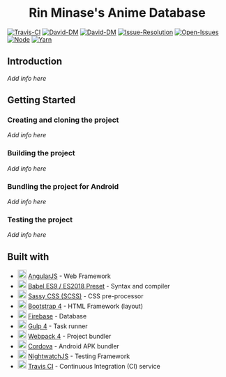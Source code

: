 <h1 align="center"> Rin Minase's Anime Database </h1>

[![Travis-CI](https://api.travis-ci.org/RinMinase/anidb.svg?branch=master)](https://travis-ci.org/RinMinase/anidb)
[![David-DM](https://david-dm.org/RinMinase/anidb.svg)](https://david-dm.org/RinMinase/anidb)
[![David-DM](https://david-dm.org/RinMinase/anidb/dev-status.svg)](https://david-dm.org/RinMinase/anidb)
[![Issue-Resolution](http://isitmaintained.com/badge/resolution/RinMinase/anidb.svg)](http://isitmaintained.com/project/RinMinase/anidb)
[![Open-Issues](http://isitmaintained.com/badge/open/RinMinase/anidb.svg)](http://isitmaintained.com/project/RinMinase/anidb)
[![Node](https://img.shields.io/badge/node-%5E6.14.0%20%7C%7C%20%5E8.10.0%20%7C%7C%20%3E%3D9.10.0-green.svg)](https://nodejs.org)
[![Yarn](https://img.shields.io/badge/yarn-1.13.0-blue.svg)](https://yarnpkg.com/)

## Introduction
_Add info here_

## Getting Started

### Creating and cloning the project
_Add info here_

### Building the project
_Add info here_

### Bundling the project for Android
_Add info here_

### Testing the project
_Add info here_

## Built with
* <img width=20 height=20 src="https://angularjs.org/favicon.ico"> [AngularJS](https://angularjs.org/) - Web Framework
* <img width=20 height=20 src="https://babeljs.io/img/favicon.png"> [Babel ES9 / ES2018 Preset](https://babeljs.io/) - Syntax and compiler
* <img width=20 height=20 src="https://sass-lang.com/favicon.ico"> [Sassy CSS (SCSS)](https://sass-lang.com/) - CSS pre-processor
* <img width=20 height=20 src="https://getbootstrap.com/favicon.ico"> [Bootstrap 4](https://getbootstrap.com/) - HTML Framework (layout)
* <img width=20 height=20 src="https://firebase.google.com/favicon.ico"> [Firebase](https://firebase.google.com/) - Database
* <img width=20 height=20 src="https://gulpjs.com/img/favicon.png"> [Gulp 4](https://gulpjs.com/) - Task runner
* <img width=20 height=20 src="https://webpack.js.org/assets/favicon.ico"> [Webpack 4](https://webpack.js.org/) - Project bundler
* <img width=20 height=20 src="https://cordova.apache.org/favicon.ico"> [Cordova](https://cordova.apache.org/) - Android APK bundler
* <img width=20 height=20 src="http://nightwatchjs.org/favicon.ico"> [NightwatchJS](http://nightwatchjs.org/) - Testing Framework
* <img width=20 height=20 src="https://travis-ci.org/images/favicon.png"> [Travis CI](https://travis-ci.org/) - Continuous Integration (CI) service
